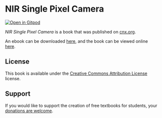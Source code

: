 # NIR Single Pixel Camera

[![Open in Gitpod](https://gitpod.io/button/open-in-gitpod.svg)](https://gitpod.io/from-referrer/)

_NIR Single Pixel Camera_ is a book that was published on [cnx.org](https://cnx.org/).

An ebook can be downloaded [here](https://github.com/cnx-user-books/cnxbook-nir-single-pixel-camera/releases/latest), and the book can be viewed online [here](https://github.com/cnx-user-books/cnxbook-nir-single-pixel-camera/releases/latest).

## License
This book is available under the [Creative Commons Attribution License](./LICENSE) license.

## Support
If you would like to support the creation of free textbooks for students, your [donations are welcome](https://riceconnect.rice.edu/donation/support-openstax-banner).
